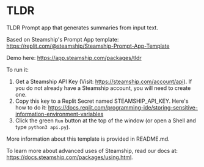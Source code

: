 # TLDR

TLDR Prompt app that generates summaries from input text.

Based on Steamship's Prompt App template: 
https://replit.com/@steamship/Steamship-Prompt-App-Template

Demo here: https://app.steamship.com/packages/tldr

To run it:
1. Get a Steamship API Key (Visit: https://steamship.com/account/api). If you do not
   already have a Steamship account, you will need to create one.
2. Copy this key to a Replit Secret named STEAMSHIP_API_KEY. Here's how to do it: https://docs.replit.com/programming-ide/storing-sensitive-information-environment-variables
3. Click the green `Run` button at the top of the window (or open a Shell and type `python3 api.py`).

More information about this template is provided in README.md.

To learn more about advanced uses of Steamship, read our docs at: https://docs.steamship.com/packages/using.html.
